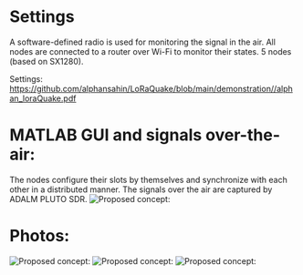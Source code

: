 # Settings
A software-defined radio is used for monitoring the signal in the air. All nodes are connected to a router over Wi-Fi to monitor their states.
5 nodes (based on SX1280).

Settings: https://github.com/alphansahin/LoRaQuake/blob/main/demonstration//alphan_loraQuake.pdf


# MATLAB GUI and signals over-the-air:
The nodes configure their slots by themselves and synchronize with each other in a distributed manner. The signals over the air are captured by ADALM PLUTO SDR.
![Proposed concept:](https://github.com/alphansahin/LoRaQuake/blob/main/demonstration/guiWorkingExample.png?raw=true)

# Photos:
![Proposed concept:](https://github.com/alphansahin/LoRaQuake/blob/main/demonstration/photo1.jpg?raw=true)
![Proposed concept:](https://github.com/alphansahin/LoRaQuake/blob/main/demonstration/photo2.jpg?raw=true)
![Proposed concept:](https://github.com/alphansahin/LoRaQuake/blob/main/demonstration/photo3.jpg?raw=true)

